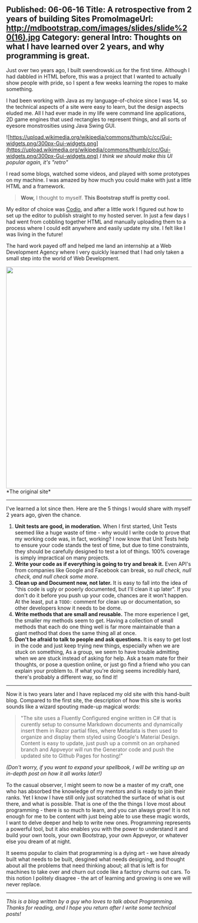 Published: 06-06-16
Title: A retrospective from 2 years of building Sites
PromoImageUrl: http://mdbootstrap.com/images/slides/slide%20(16).jpg
Category: general
Intro: Thoughts on what I have learned over 2 years, and why programming is great.
---

Just over two years ago, I built swendrowski.us for the first time. Although I had dabbled in HTML before, this was a project that I wanted to actually show people with pride, so I spent a few weeks learning the ropes to make something.

I had been working with Java as my language-of-choice since I was 14, so the technical aspects of a site were easy to learn, but the design aspects eluded me. All I had ever made in my life were command line applications, 2D game engines that used rectangles to represent things, and all sorts of eyesore monstrosities using Java Swing GUI.

![https://upload.wikimedia.org/wikipedia/commons/thumb/c/cc/Gui-widgets.png/300px-Gui-widgets.png](https://upload.wikimedia.org/wikipedia/commons/thumb/c/cc/Gui-widgets.png/300px-Gui-widgets.png)
*I think we should make this UI popular again, it's "retro"*

I read some blogs, watched some videos, and played with some prototypes on my machine. I was amazed by how much you could make with just a little HTML and a framework. 

> **Wow,** I thought to myself. **This Bootstrap stuff is pretty cool.**

My editor of choice was [Codio](), and after a little work I figured out how to set up the editor to publish straight to my hosted server. In just a few days I had went from cobbling together HTML and manually uploading them to a process where I could edit anywhere and easily update my site. I felt like I was living in the future!

The hard work payed off and helped me land an internship at a Web Development Agency where I very quickly learned that I had only taken a small step into the world of Web Development.

<img src="http://puu.sh/usI4e/059a6804a1.png" style="width: 600px;" />
*The original site*

- - -
I've learned a lot since then. Here are the 5 things I would share with myself 2 years ago, given the chance.

1. **Unit tests are good, in moderation.** When I first started, Unit Tests seemed like a huge waste of time - why would I write code to prove that my working code was, in fact, working? I now know that Unit Tests help to ensure your code stands the test of time, but due to time constraints, they should be carefully designed to test a lot of things. 100% coverage is simply impractical on many projects.
2. **Write your code as if everything is going to try and break it.** Even API's from companies like Google and Facebook can break, so *null check, null check, and null check some more*.
3. **Clean up and Document now, not later.** It is easy to fall into the idea of "this code is ugly or pooerly documented, but I'll clean it up later". If you don't do it before you push up your code, chances are it won't happen. At the least, put a `TODO:` comment for clean up or documentation, so other developers know it needs to be dome.
4. **Write methods that are small and reusable.** The more experience I get, the smaller my methods seem to get. Having a collection of small methods that each do one thing well is far more maintainable than a giant method that does the same thing all at once.
5. **Don't be afraid to talk to people and ask questions.** It is easy to get lost in the code and just keep trying new things, especially when we are stuck on something, As a group, we seem to have trouble admitting when we are stuck instead of asking for help. Ask a team mate for their thoughts, or pose a question online, or just go find a friend who you can explain your problem to. If what you're doing seems incredibly hard, there's probably a different way, so find it!

- - -
Now it is two years later and I have replaced my old site with this hand-built blog. Compared to the first site, the description of how this site is works sounds like a wizard spouting made-up magical words:
>"The site uses a Fluently Configured engine written in C# that is curently setup to consume Markdown documents and dynamically insert them in Razor partial files, where Metadata is then used to organize and display them styled using Google's Material Design. Content is easy to update, just push up a commit on an orphaned branch and Appveyor will run the Generator code and push the updated site to Github Pages for hosting!"

*(Don't worry, if you want to expand your spellbook, I will be writing up an in-depth post on how it all works later!)*

To the casual observer, I might seem to now be a master of my craft, one who has absorbed the knowledge of my mentors and is ready to join their ranks. Yet I know I have still only just scratched the surface of what is out there, and what is possible. That is one of the the things I love most about programming - there is so much to learn, and you can always grow! It is not enough for me to be content with just being able to use these magic words, I want to delve deeper and help to write new ones. Programming represents a powerful tool, but it also enables you with the power to understand it and build your own tools, your own Bootstrap, your own Appveyor, or whatever else you dream of at night.

It seems popular to claim that programming is a dying art - we have already built what needs to be built, desgined what needs designing, and thought about all the problems that need thinking about; all that is left is for machines to take over and churn out code like a factory churns out cars. To this notion I politely disagree - the art of learning and growing is one we will never replace.


- - -
*This is a blog written by a guy who loves to talk about Programming. Thanks for reading, and I hope you return after I write some technical posts!*